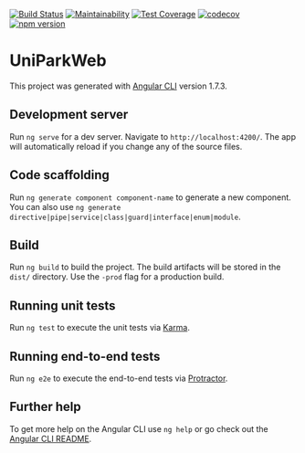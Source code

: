 [![Build Status](https://travis-ci.org/EagleEye25/UniPark-Web.svg?branch=master)](https://travis-ci.org/EagleEye25/UniPark-Web)
[![Maintainability](https://api.codeclimate.com/v1/badges/1838379c6be9cb031d9c/maintainability)](https://codeclimate.com/github/EagleEye25/UniPark-Web/maintainability)
[![Test Coverage](https://api.codeclimate.com/v1/badges/1838379c6be9cb031d9c/test_coverage)](https://codeclimate.com/github/EagleEye25/UniPark-Web/test_coverage)
[![codecov](https://codecov.io/gh/EagleEye25/UniPark-Web/branch/master/graph/badge.svg)](https://codecov.io/gh/EagleEye25/UniPark-Web)
[![npm version](https://badge.fury.io/js/angular.svg)](https://badge.fury.io/js/angular)
# UniParkWeb

This project was generated with [Angular CLI](https://github.com/angular/angular-cli) version 1.7.3.

## Development server

Run `ng serve` for a dev server. Navigate to `http://localhost:4200/`. The app will automatically reload if you change any of the source files.

## Code scaffolding

Run `ng generate component component-name` to generate a new component. You can also use `ng generate directive|pipe|service|class|guard|interface|enum|module`.

## Build

Run `ng build` to build the project. The build artifacts will be stored in the `dist/` directory. Use the `-prod` flag for a production build.

## Running unit tests

Run `ng test` to execute the unit tests via [Karma](https://karma-runner.github.io).

## Running end-to-end tests

Run `ng e2e` to execute the end-to-end tests via [Protractor](http://www.protractortest.org/).

## Further help

To get more help on the Angular CLI use `ng help` or go check out the [Angular CLI README](https://github.com/angular/angular-cli/blob/master/README.md).
